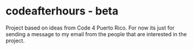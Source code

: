 codeafterhours - beta
==============

Project based on ideas from Code 4 Puerto Rico.
For now its just for sending a message to my email from the people that are interested in the project.


